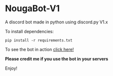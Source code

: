# NougaBot-V1
A discord bot made in python using discord.py V1.x

To install dependencies:
```
pip install -r requirements.txt
```

To see the bot in action [click here!](https://discord.gg/XgCyc7c)

**Please credit me if you use the bot in your servers**

Enjoy!
